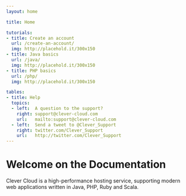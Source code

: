 ```yaml
---
layout: home

title: Home

tutorials:
- title: Create an account
  url: /create-an-account/
  img: http://placehold.it/300x150
- title: Java basics
  url: /java/
  img: http://placehold.it/300x150
- title: PHP basics
  url: /php/
  img: http://placehold.it/300x150

tables:
- title: Help
  topics:
  - left:  A question to the support?
    right: support@clever-cloud.com
    url:   mailto:support@clever-cloud.com
  - left:  Send a tweet to @Clever_Support
    right: twitter.com/Clever_Support
    url:   http://twitter.com/Clever_Support
---
```

# Welcome on the Documentation

Clever Cloud is a high-performance hosting service, supporting modern web applications written in Java, PHP, Ruby and Scala.
